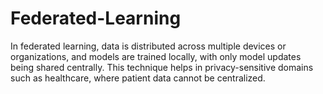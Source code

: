 # Federated-Learning
In federated learning, data is distributed across multiple devices or organizations, and models are trained locally, with only model updates being shared centrally. This technique helps in privacy-sensitive domains such as healthcare, where patient data cannot be centralized.
